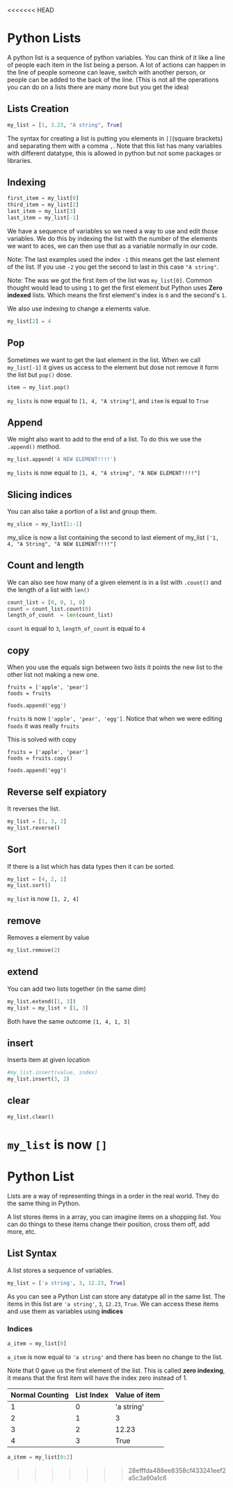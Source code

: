 <<<<<<< HEAD
# Python Lists

A python list is a sequence of python variables. You can think of it like a line of people each item in the list being a person. A lot of actions can happen in the line of people someone can leave, switch with another person, or people can be added to the back of the line. (This is not all the operations you can do on a lists there are many more but you get the idea)

## Lists Creation

```py
my_list = [1, 3.23, "A string", True]
```

The syntax for creating a list is putting you elements in `[]`(square brackets) and separating them with a comma `,`. Note that this list has many variables with different datatype, this is allowed in python but not some packages or libraries.

## Indexing

```py
first_item = my_list[0]
third_item = my_list[2]
last_item = my_list[3]
last_item = my_list[-1]
```

We have a sequence of variables so we need a way to use and edit those variables. We do this by indexing the list with the number of the elements we want to aces, we can then use that as a variable normally in our code.

Note: The last examples used the index `-1` this means get the last element of the list. If you use `-2` you get the second to last in this case `"A string"`.

Note: The was we got the first item of the list was `my_list[0]`. Common thought would lead to using `1` to get the first element but Python uses **Zero indexed** lists. Which means the first element's index is `0` and the second's `1`.

We also use indexing to change a elements value.
```py
my_list[2] = 4
```

## Pop

Sometimes we want to get the last element in the list. When we call `my_list[-1]` it gives us access to the element but dose not remove it form the list but `pop()` dose.

```py
item = my_list.pop()
```

`my_lists` is now equal to `[1, 4, "A string"]`, and `item` is equal to `True`

## Append

We might also want to add to the end of a list. To do this we use the `.append()` method. 

```py
my_list.append('A NEW ELEMENT!!!!')
```

`my_lists` is now equal to `[1, 4, "A string", "A NEW ELEMENT!!!!"]`

## Slicing indices 

You can also take a portion of a list and group them.

```py
my_slice = my_list[1:-1]
```

my_slice is now a list containing the second to last element of my_list `['1, 4, "A String", "A NEW ELEMENT!!!!"]`

## Count and length

We can also see how many of a given element is in a list with `.count()` and the length of a list with `len()`

```py
count_list = [0, 0, 1, 0]
count = count_list.count(0)
length_of_count  = len(count_list)
```

`count` is equal to `3`, `length_of_count` is equal to `4`

## copy

When you use the equals sign between two lists it points the new list to the other list not making a new one. 

```
fruits = ['apple', 'pear']
foods = fruits

foods.append('egg')
```
`fruits` is now `['apple', 'pear', 'egg']`. Notice that when we were editing `foods` it was really `fruits`

This is solved with copy

```
fruits = ['apple', 'pear']
foods = fruits.copy()

foods.append('egg')
```

## Reverse self expiatory

It reverses the list.

```py
my_list = [1, 3, 2]
my_list.reverse()
```

## Sort

If there is a list which has data types then it can be sorted.

```py
my_list = [4, 2, 1]
my_list.sort()
```

`my_list` is now `[1, 2, 4]`

## remove

Removes a element by value

```py
my_list.remove(2)
```

## extend

You can add two lists together (in the same dim)

```py
my_list.extend([1, 3])
my_list = my_list + [1, 3]
```
Both have the same outcome `[1, 4, 1, 3]`


## insert

Inserts item at given location

```py
#my_list.insert(value, index)
my_list.insert(3, 2)
```

## clear

```py
my_list.clear()
```

`my_list` is now `[]`
=======
# Python List

Lists are a way of representing things in a order in the real world. They do the same thing in Python.

A list stores items in a array, you can imagine items on a shopping list. You can do things to these items change their position, cross them off, add more, etc.

## List Syntax

A list stores a sequence of variables.

```py
my_list = ['a string', 3, 12.23, True]
```

As you can see a Python List can store any datatype all in the same list. The items in this list are `'a string'`, `3`, `12.23`, `True`. We can access these items and use them as variables using **indices**

### Indices

```py
a_item = my_list[0]
```

`a_item` is now equal to `'a string'` and there has been no change to the list. 

Note that 0 gave us the first element of the list. This is called **zero indexing**, it means that the first item will have the index zero instead of 1.

| Normal Counting | List Index | Value of item |
|-----------------|------------|---------------|
| 1               | 0          | 'a string'    |
| 2               | 1          | 3             |
| 3               | 2          | 12.23         |
| 4               | 3          | True          |


```py
a_item = my_list[0:2]
```


>>>>>>> 28efffda488ee8358cf433241eef2a5c3a90a1c6

